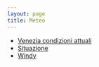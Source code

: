 ```yaml
---
layout: page
title: Meteo
---
```

* [Venezia condizioni attuali](http://www.sy-polaris.it/meteo_ve/)
* [Situazione](http://www.agurney.com/kindle/charts.htm)
* [Windy](https://www.windy.com/?45.349,12.218,9,m:eUSagvI)
